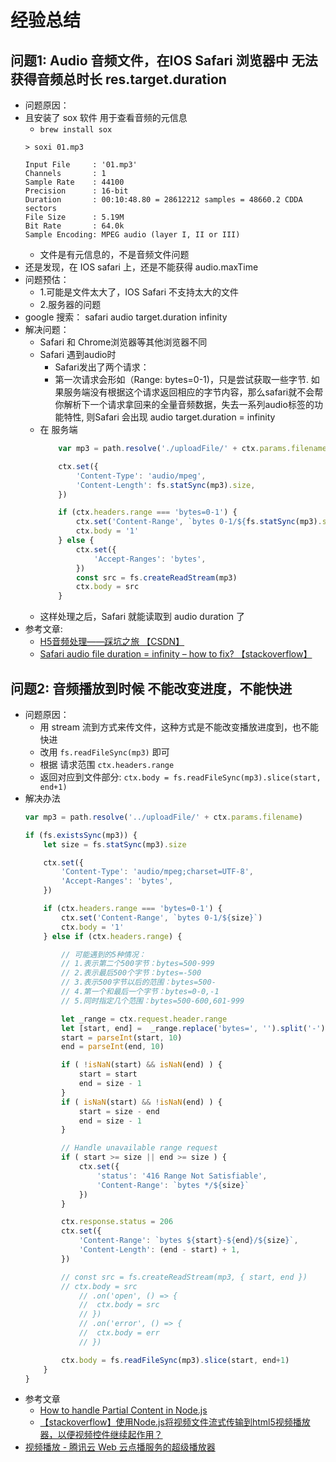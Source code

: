 # 经验总结

## 问题1: Audio 音频文件，在IOS Safari 浏览器中 无法获得音频总时长 res.target.duration
- 问题原因：
- 且安装了 sox 软件 用于查看音频的元信息
    - `brew install sox`
    ```
    > soxi 01.mp3                                                                                          
    
    Input File     : '01.mp3'
    Channels       : 1
    Sample Rate    : 44100
    Precision      : 16-bit
    Duration       : 00:10:48.80 = 28612212 samples = 48660.2 CDDA sectors
    File Size      : 5.19M
    Bit Rate       : 64.0k
    Sample Encoding: MPEG audio (layer I, II or III)
    ```
    - 文件是有元信息的，不是音频文件问题
- 还是发现，在 IOS safari 上，还是不能获得 audio.maxTime
- 问题预估：
    - 1.可能是文件太大了，IOS Safari 不支持太大的文件
    - 2.服务器的问题
- google 搜索： safari audio target.duration infinity
- 解决问题：
    - Safari 和 Chrome浏览器等其他浏览器不同
    - Safari 遇到audio时
        - Safari发出了两个请求：
        - 第一次请求会形如（Range: bytes=0-1)，只是尝试获取一些字节. 如果服务端没有根据这个请求返回相应的字节内容，那么safari就不会帮你解析下一个请求拿回来的全量音频数据，失去一系列audio标签的功能特性, 则Safari 会出现 audio target.duration = infinity
    - 在 服务端
        ```js
            var mp3 = path.resolve('./uploadFile/' + ctx.params.filename)

            ctx.set({
                'Content-Type': 'audio/mpeg',
                'Content-Length': fs.statSync(mp3).size,
            })
        
            if (ctx.headers.range === 'bytes=0-1') {
                ctx.set('Content-Range', `bytes 0-1/${fs.statSync(mp3).size}`) // 重点
                ctx.body = '1'
            } else {
                ctx.set({
                    'Accept-Ranges': 'bytes',
                })
                const src = fs.createReadStream(mp3)
                ctx.body = src
            }
        ```
    - 这样处理之后，Safari 就能读取到 audio duration 了
- 参考文章:
    - [H5音频处理——踩坑之旅 【CSDN】](https://blog.csdn.net/weixin_34192816/article/details/91434015)
    - [Safari audio file duration = infinity – how to fix? 【stackoverflow】](https://stackoverflow.com/questions/54946512/safari-audio-file-duration-infinity-how-to-fix)

## 问题2: 音频播放到时候 不能改变进度，不能快进
- 问题原因：
    - 用 stream 流到方式来传文件，这种方式是不能改变播放进度到，也不能快进
    - 改用 `fs.readFileSync(mp3)` 即可
    - 根据 请求范围 `ctx.headers.range`
    - 返回对应到文件部分: `ctx.body = fs.readFileSync(mp3).slice(start, end+1)`
- 解决办法
    ```js
    var mp3 = path.resolve('../uploadFile/' + ctx.params.filename)

    if (fs.existsSync(mp3)) {
        let size = fs.statSync(mp3).size

        ctx.set({
            'Content-Type': 'audio/mpeg;charset=UTF-8',
            'Accept-Ranges': 'bytes',
        })

        if (ctx.headers.range === 'bytes=0-1') {
            ctx.set('Content-Range', `bytes 0-1/${size}`)
            ctx.body = '1'
        } else if (ctx.headers.range) {

            // 可能遇到的5种情况：
            // 1.表示第二个500字节：bytes=500-999
            // 2.表示最后500个字节：bytes=-500
            // 3.表示500字节以后的范围：bytes=500-
            // 4.第一个和最后一个字节：bytes=0-0,-1
            // 5.同时指定几个范围：bytes=500-600,601-999

            let _range = ctx.request.header.range
            let [start, end] =  _range.replace('bytes=', '').split('-')
            start = parseInt(start, 10)
            end = parseInt(end, 10)

            if ( !isNaN(start) && isNaN(end) ) {
                start = start
                end = size - 1
            }
            if ( isNaN(start) && !isNaN(end) ) {
                start = size - end
                end = size - 1
            }

            // Handle unavailable range request
            if ( start >= size || end >= size ) {
                ctx.set({
                    'status': '416 Range Not Satisfiable',
                    'Content-Range': `bytes */${size}`
                })
            }

            ctx.response.status = 206
            ctx.set({
                'Content-Range': `bytes ${start}-${end}/${size}`,
                'Content-Length': (end - start) + 1,
            })

            // const src = fs.createReadStream(mp3, { start, end })
            // ctx.body = src
                // .on('open', () => {
                // 	ctx.body = src
                // })
                // .on('error', () => {
                // 	ctx.body = err
                // })

            ctx.body = fs.readFileSync(mp3).slice(start, end+1)
        }
    }
    ```
- 参考文章
    - [How to handle Partial Content in Node.js](https://medium.com/@phoenix.infotech1984/how-to-handle-partial-content-in-node-js-8b0a5aea216)
    - [【stackoverflow】使用Node.js将视频文件流式传输到html5视频播放器，以便视频控件继续起作用？](https://stackoverflow.com/questions/24976123/streaming-a-video-file-to-an-html5-video-player-with-node-js-so-that-the-video-c)
- [视频播放 - 腾讯云 Web 云点播服务的超级播放器](https://cloud.tencent.com/document/product/266/14424)